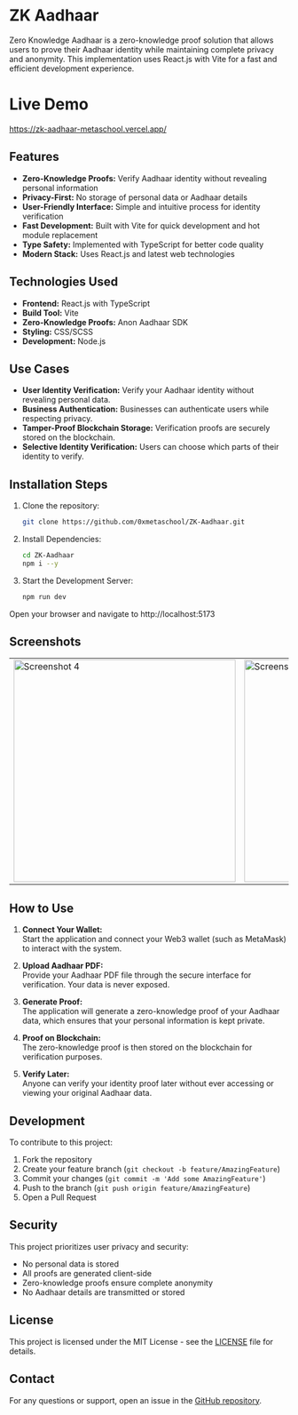 # ZK Aadhaar

Zero Knowledge Aadhaar is a zero-knowledge proof solution that allows users to prove their Aadhaar identity while maintaining complete privacy and anonymity. This implementation uses React.js with Vite for a fast and efficient development experience.

# Live Demo
https://zk-aadhaar-metaschool.vercel.app/

## Features

- **Zero-Knowledge Proofs:** Verify Aadhaar identity without revealing personal information
- **Privacy-First:** No storage of personal data or Aadhaar details
- **User-Friendly Interface:** Simple and intuitive process for identity verification
- **Fast Development:** Built with Vite for quick development and hot module replacement
- **Type Safety:** Implemented with TypeScript for better code quality
- **Modern Stack:** Uses React.js and latest web technologies

## Technologies Used
- **Frontend:** React.js with TypeScript
- **Build Tool:** Vite
- **Zero-Knowledge Proofs:** Anon Aadhaar SDK
- **Styling:** CSS/SCSS
- **Development:** Node.js

## Use Cases

- **User Identity Verification:** Verify your Aadhaar identity without revealing personal data.
- **Business Authentication:** Businesses can authenticate users while respecting privacy.
- **Tamper-Proof Blockchain Storage:** Verification proofs are securely stored on the blockchain.
- **Selective Identity Verification:** Users can choose which parts of their identity to verify.



## Installation Steps
1. Clone the repository:
    ```bash
    git clone https://github.com/0xmetaschool/ZK-Aadhaar.git
    ```

2. Install Dependencies:
    ```bash
    cd ZK-Aadhaar
    npm i --y
    ```

3. Start the Development Server:
    ```bash
    npm run dev
    ```

Open your browser and navigate to http://localhost:5173





## Screenshots
<table>
  <tr>
    <td><img src="https://github.com/user-attachments/assets/b6685969-f43c-43a5-a920-38eee97dc376" alt="Screenshot 4" width="400"></td>
    <td><img src="https://github.com/user-attachments/assets/99d168c6-f8ca-404f-af17-344907ba3743" alt="Screenshot 1" width="400"></td>
    <td><img src="https://github.com/user-attachments/assets/5687043d-da6b-4978-b084-ea04fa826658" alt="Screenshot 2" width="400"></td>
    
  </tr>
</table>

## How to Use

1. **Connect Your Wallet:**  
   Start the application and connect your Web3 wallet (such as MetaMask) to interact with the system.

2. **Upload Aadhaar PDF:**  
   Provide your Aadhaar PDF file through the secure interface for verification. Your data is never exposed.

3. **Generate Proof:**  
   The application will generate a zero-knowledge proof of your Aadhaar data, which ensures that your personal information is kept private.

4. **Proof on Blockchain:**  
   The zero-knowledge proof is then stored on the blockchain for verification purposes.

5. **Verify Later:**  
   Anyone can verify your identity proof later without ever accessing or viewing your original Aadhaar data.


## Development

To contribute to this project:

1. Fork the repository
2. Create your feature branch (`git checkout -b feature/AmazingFeature`)
3. Commit your changes (`git commit -m 'Add some AmazingFeature'`)
4. Push to the branch (`git push origin feature/AmazingFeature`)
5. Open a Pull Request

## Security

This project prioritizes user privacy and security:
- No personal data is stored
- All proofs are generated client-side
- Zero-knowledge proofs ensure complete anonymity
- No Aadhaar details are transmitted or stored

## License

This project is licensed under the MIT License - see the [LICENSE](LICENSE) file for details.

## Contact

For any questions or support, open an issue in the [GitHub repository](https://github.com/0xmetaschool/ZK-Aadhaar/issues).
